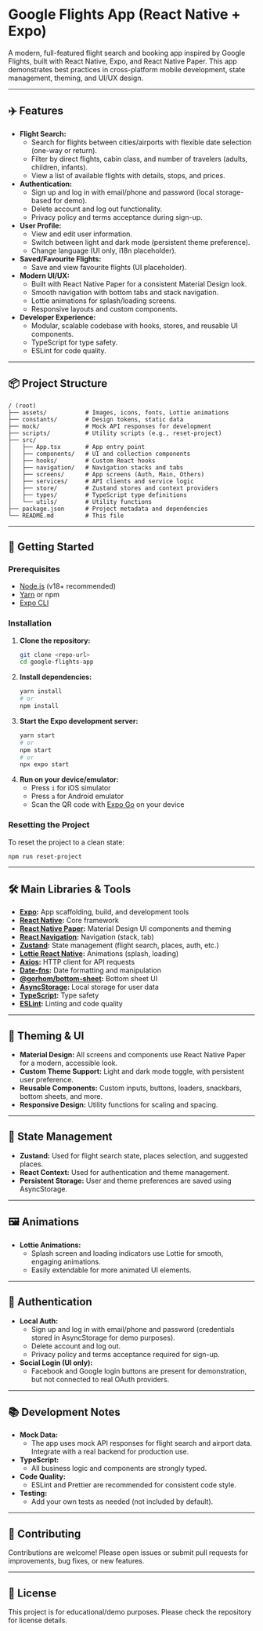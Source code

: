 # Google Flights App (React Native + Expo)

A modern, full-featured flight search and booking app inspired by Google Flights, built with React Native, Expo, and React Native Paper. This app demonstrates best practices in cross-platform mobile development, state management, theming, and UI/UX design.

---

## ✈️ Features

- **Flight Search:**
  - Search for flights between cities/airports with flexible date selection (one-way or return).
  - Filter by direct flights, cabin class, and number of travelers (adults, children, infants).
  - View a list of available flights with details, stops, and prices.
- **Authentication:**
  - Sign up and log in with email/phone and password (local storage-based for demo).
  - Delete account and log out functionality.
  - Privacy policy and terms acceptance during sign-up.
- **User Profile:**
  - View and edit user information.
  - Switch between light and dark mode (persistent theme preference).
  - Change language (UI only, i18n placeholder).
- **Saved/Favourite Flights:**
  - Save and view favourite flights (UI placeholder).
- **Modern UI/UX:**
  - Built with React Native Paper for a consistent Material Design look.
  - Smooth navigation with bottom tabs and stack navigation.
  - Lottie animations for splash/loading screens.
  - Responsive layouts and custom components.
- **Developer Experience:**
  - Modular, scalable codebase with hooks, stores, and reusable UI components.
  - TypeScript for type safety.
  - ESLint for code quality.

---

## 📦 Project Structure

```
/ (root)
├── assets/           # Images, icons, fonts, Lottie animations
├── constants/        # Design tokens, static data
├── mock/             # Mock API responses for development
├── scripts/          # Utility scripts (e.g., reset-project)
├── src/
│   ├── App.tsx       # App entry point
│   ├── components/   # UI and collection components
│   ├── hooks/        # Custom React hooks
│   ├── navigation/   # Navigation stacks and tabs
│   ├── screens/      # App screens (Auth, Main, Others)
│   ├── services/     # API clients and service logic
│   ├── store/        # Zustand stores and context providers
│   ├── types/        # TypeScript type definitions
│   └── utils/        # Utility functions
├── package.json      # Project metadata and dependencies
└── README.md         # This file
```

---

## 🚀 Getting Started

### Prerequisites

- [Node.js](https://nodejs.org/) (v18+ recommended)
- [Yarn](https://yarnpkg.com/) or npm
- [Expo CLI](https://docs.expo.dev/get-started/installation/)

### Installation

1. **Clone the repository:**
   ```bash
   git clone <repo-url>
   cd google-flights-app
   ```
2. **Install dependencies:**
   ```bash
   yarn install
   # or
   npm install
   ```
3. **Start the Expo development server:**
   ```bash
   yarn start
   # or
   npm start
   # or
   npx expo start
   ```
4. **Run on your device/emulator:**
   - Press `i` for iOS simulator
   - Press `a` for Android emulator
   - Scan the QR code with [Expo Go](https://expo.dev/go) on your device

### Resetting the Project

To reset the project to a clean state:

```bash
npm run reset-project
```

---

## 🛠️ Main Libraries & Tools

- **[Expo](https://expo.dev/):** App scaffolding, build, and development tools
- **[React Native](https://reactnative.dev/):** Core framework
- **[React Native Paper](https://callstack.github.io/react-native-paper/):** Material Design UI components and theming
- **[React Navigation](https://reactnavigation.org/):** Navigation (stack, tab)
- **[Zustand](https://docs.pmnd.rs/zustand/getting-started/introduction):** State management (flight search, places, auth, etc.)
- **[Lottie React Native](https://github.com/lottie-react-native/lottie-react-native):** Animations (splash, loading)
- **[Axios](https://axios-http.com/):** HTTP client for API requests
- **[Date-fns](https://date-fns.org/):** Date formatting and manipulation
- **[@gorhom/bottom-sheet](https://github.com/gorhom/react-native-bottom-sheet):** Bottom sheet UI
- **[AsyncStorage](https://react-native-async-storage.github.io/async-storage/):** Local storage for user data
- **[TypeScript](https://www.typescriptlang.org/):** Type safety
- **[ESLint](https://eslint.org/):** Linting and code quality

---

## 🎨 Theming & UI

- **Material Design:** All screens and components use React Native Paper for a modern, accessible look.
- **Custom Theme Support:** Light and dark mode toggle, with persistent user preference.
- **Reusable Components:** Custom inputs, buttons, loaders, snackbars, bottom sheets, and more.
- **Responsive Design:** Utility functions for scaling and spacing.

---

## 🔄 State Management

- **Zustand:** Used for flight search state, places selection, and suggested places.
- **React Context:** Used for authentication and theme management.
- **Persistent Storage:** User and theme preferences are saved using AsyncStorage.

---

## 🖼️ Animations

- **Lottie Animations:**
  - Splash screen and loading indicators use Lottie for smooth, engaging animations.
  - Easily extendable for more animated UI elements.

---

## 🔐 Authentication

- **Local Auth:**
  - Sign up and log in with email/phone and password (credentials stored in AsyncStorage for demo purposes).
  - Delete account and log out.
  - Privacy policy and terms acceptance required for sign-up.
- **Social Login (UI only):**
  - Facebook and Google login buttons are present for demonstration, but not connected to real OAuth providers.

---

## 📚 Development Notes

- **Mock Data:**
  - The app uses mock API responses for flight search and airport data. Integrate with a real backend for production use.
- **TypeScript:**
  - All business logic and components are strongly typed.
- **Code Quality:**
  - ESLint and Prettier are recommended for consistent code style.
- **Testing:**
  - Add your own tests as needed (not included by default).

---

## 🤝 Contributing

Contributions are welcome! Please open issues or submit pull requests for improvements, bug fixes, or new features.

---

## 📄 License

This project is for educational/demo purposes. Please check the repository for license details.
